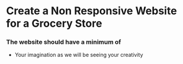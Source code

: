 # Create a Non Responsive Website for a Grocery Store

### The website should have a minimum of
- Your imagination as we will be seeing your creativity